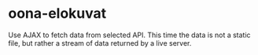 # oona-elokuvat
Use AJAX to fetch data from selected API. This time the data is not a static file, but rather a stream of data returned by a live server.
